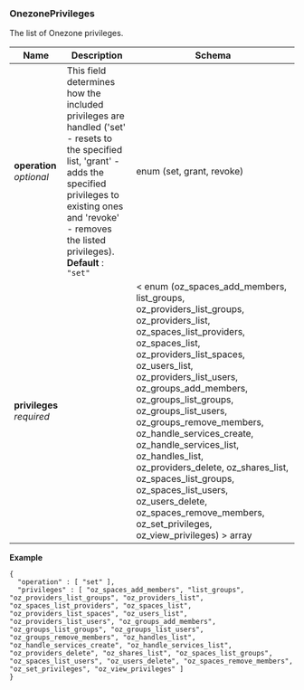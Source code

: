 
<a name="onezoneprivileges"></a>
### OnezonePrivileges
The list of Onezone privileges.


|Name|Description|Schema|
|---|---|---|
|**operation**  <br>*optional*|This field determines how the included privileges are handled ('set' - resets to the specified list, 'grant' - adds the specified privileges to existing ones and 'revoke' - removes the listed privileges).  <br>**Default** : `"set"`|enum (set, grant, revoke)|
|**privileges**  <br>*required*||< enum (oz_spaces_add_members, list_groups, oz_providers_list_groups, oz_providers_list, oz_spaces_list_providers, oz_spaces_list, oz_providers_list_spaces, oz_users_list, oz_providers_list_users, oz_groups_add_members, oz_groups_list_groups, oz_groups_list_users, oz_groups_remove_members, oz_handle_services_create, oz_handle_services_list, oz_handles_list, oz_providers_delete, oz_shares_list, oz_spaces_list_groups, oz_spaces_list_users, oz_users_delete, oz_spaces_remove_members, oz_set_privileges, oz_view_privileges) > array|

**Example**
```
{
  "operation" : [ "set" ],
  "privileges" : [ "oz_spaces_add_members", "list_groups", "oz_providers_list_groups", "oz_providers_list", "oz_spaces_list_providers", "oz_spaces_list", "oz_providers_list_spaces", "oz_users_list", "oz_providers_list_users", "oz_groups_add_members", "oz_groups_list_groups", "oz_groups_list_users", "oz_groups_remove_members", "oz_handles_list", "oz_handle_services_create", "oz_handle_services_list", "oz_providers_delete", "oz_shares_list", "oz_spaces_list_groups", "oz_spaces_list_users", "oz_users_delete", "oz_spaces_remove_members", "oz_set_privileges", "oz_view_privileges" ]
}
```




